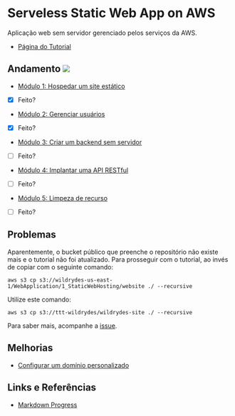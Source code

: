 # Serveless Static Web App on AWS

Aplicação web sem servidor gerenciado pelos serviços da AWS.

- [Página do Tutorial](https://aws.amazon.com/pt/getting-started/hands-on/build-serverless-web-app-lambda-apigateway-s3-dynamodb-cognito/)

## Andamento  ![](https://geps.dev/progress/40?dangerColor=800000)
    

- [Módulo 1: Hospedar um site estático](https://aws.amazon.com/pt/getting-started/hands-on/build-serverless-web-app-lambda-apigateway-s3-dynamodb-cognito/module-1/)
    
- [x] Feito?

- [Módulo 2: Gerenciar usuários](https://aws.amazon.com/pt/getting-started/hands-on/build-serverless-web-app-lambda-apigateway-s3-dynamodb-cognito/module-2/)

- [x] Feito?

- [Módulo 3: Criar um backend sem servidor](https://aws.amazon.com/pt/getting-started/hands-on/build-serverless-web-app-lambda-apigateway-s3-dynamodb-cognito/module-3/)

- [ ] Feito?

- [Módulo 4: Implantar uma API RESTful](https://aws.amazon.com/pt/getting-started/hands-on/build-serverless-web-app-lambda-apigateway-s3-dynamodb-cognito/module-4/)

- [ ] Feito?

- [Módulo 5: Limpeza de recurso](https://aws.amazon.com/pt/getting-started/hands-on/build-serverless-web-app-lambda-apigateway-s3-dynamodb-cognito/module-5/)

- [ ] Feito?


## Problemas

Aparentemente, o bucket público que preenche o repositório não existe mais e o tutorial não foi atualizado. Para prosseguir com o tutorial, ao invés de copiar com o seguinte comando:

    aws s3 cp s3://wildrydes-us-east-1/WebApplication/1_StaticWebHosting/website ./ --recursive

Utilize este comando:

    aws s3 cp s3://ttt-wildrydes/wildrydes-site ./ --recursive

Para saber mais, acompanhe a [issue](https://github.com/aws-samples/aws-serverless-workshops/issues/292).

## Melhorias

- [Configurar um domínio personalizado](https://docs.aws.amazon.com/amplify/latest/userguide/custom-domains.html)

## Links e Referências

- [Markdown Progress](https://github.com/gepser/markdown-progress)
